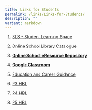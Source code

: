 ```yaml
---
title: Links for Students
permalink: /links/Links-for-Students/
description: ""
variant: markdown
---
```

1.  [SLS - Student Learning Space](https://vle.learning.moe.edu.sg/login) 
2.  [Online School Library Catalogue](https://schoolibrary.moe.edu.sg/payalebarmethodistgirlspri)
3.  **[Online School eResource Repository](https://schoolibrary.moe.edu.sg/eresourcespri/cgi-bin/spydus.exe/MSGTRN/WPAC/HOME)**  
    
4.  **[Google Classroom](https://classroom.google.com/)**
5.  [Education and Career Guidance](https://www.myskillsfuture.gov.sg/content/student/en/primary.html)
6. [P3 HBL](https://docs.google.com/document/d/1NkcqM1svSKl5talPRxvGVUq78KsbP_3h/edit?usp=sharing&ouid=105981432340825326810&rtpof=true&sd=true)
7. [P4 HBL](https://docs.google.com/document/d/1tOnUQLvbemWbR0-Q44VPzBUOUSvNoUcF/edit?usp=sharing&ouid=105981432340825326810&rtpof=true&sd=true)
8. [P5 HBL](https://docs.google.com/document/d/1ET3VeaYumd3-lwXu5j5Cwlv53ADFRRMY/edit?usp=sharing&ouid=105981432340825326810&rtpof=true&sd=true)